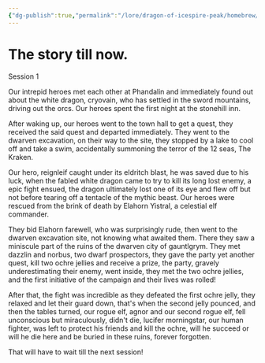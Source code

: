 ```yaml
---
{"dg-publish":true,"permalink":"/lore/dragon-of-icespire-peak/homebrew/session-recaps/session-1-recap/"}
---
```


# The story till now.

Session 1

Our intrepid heroes met each other at Phandalin and immediately found out about the white dragon, cryovain, who has settled in the sword mountains, driving out the orcs. Our heroes spent the first night at the stonehill inn.

After waking up, our heroes went to the town hall to get a quest, they received the said quest and departed immediately. They went to the dwarven excavation, on their way to the site, they stopped by a lake to cool off and take a swim, accidentally summoning the terror of the 12 seas, The Kraken.

Our hero, reignleif caught under its eldritch blast, he was saved due to his luck, when the fabled white dragon came to try to kill its long lost enemy, a epic fight ensued, the dragon ultimately lost one of its eye and flew off but not before tearing off a tentacle of the mythic beast. Our heroes were rescued from the brink of death by Elahorn Yistral, a celestial elf commander.

They bid Elahorn farewell, who was surprisingly rude, then went to the dwarven excavation site, not knowing what awaited them. There they saw a miniscule part of the ruins of the dwarven city of gauntlgrym. They met dazzlin and norbus, two dwarf prospectors, they gave the party yet another quest, kill two ochre jellies and receive a prize, the party, gravely underestimating their enemy, went inside, they met the two ochre jellies, and the first initiative of the campaign and their lives was rolled!

After that, the fight was incredible as they defeated the first ochre jelly, they relaxed and let their guard down, that's when the second jelly pounced, and then the tables turned, our rogue elf, agnor and our second rogue elf, fell unconscious but miraculously, didn't die, lucifer morningstar, our human fighter, was left to protect his friends and kill the ochre, will he succeed or will he die here and be buried in these ruins, forever forgotten.

That will have to wait till the next session!